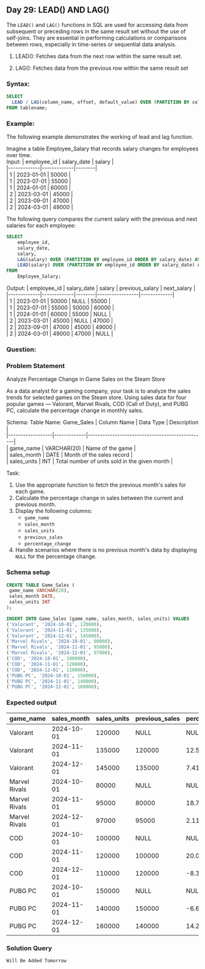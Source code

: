 ## Day 29: LEAD() AND LAG()  

The `LEAD()` and `LAG()` functions in SQL are used for accessing data from subsequent or preceding rows in the same result set without the use of self-joins. They are essential in performing calculations or comparisons between rows, especially in time-series or sequential data analysis.  

1. LEAD(): Fetches data from the next row within the same result set.
   
2. LAG(): Fetches data from the previous row within the same result set

### Syntax:

```sql
SELECT
  LEAD / LAG(column_name, offset, default_value) OVER (PARTITION BY column_name ORDER BY column_name)
FROM tablename;
```

### Example:

The following example demonstrates the working of lead and lag function.

Imagine a table Employee_Salary that records salary changes for employees over time.  
Input:
| employee_id | salary_date | salary |  
|-------------|-------------|--------|  
| 1           | 2023-01-01  | 50000  |  
| 1           | 2023-07-01  | 55000  |  
| 1           | 2024-01-01  | 60000  |  
| 2           | 2023-03-01  | 45000  |  
| 2           | 2023-09-01  | 47000  |  
| 2           | 2024-03-01  | 49000  |  

The following query compares the current salary with the previous and next salaries for each employee:  

```sql
SELECT  
    employee_id,  
    salary_date,  
    salary,  
    LAG(salary) OVER (PARTITION BY employee_id ORDER BY salary_date) AS previous_salary,  
    LEAD(salary) OVER (PARTITION BY employee_id ORDER BY salary_date) AS next_salary  
FROM  
    Employee_Salary;  
```

Output: 
| employee_id | salary_date | salary | previous_salary | next_salary |  
|-------------|-------------|--------|-----------------|-------------|  
| 1           | 2023-01-01  | 50000  | NULL            | 55000       |  
| 1           | 2023-07-01  | 55000  | 50000           | 60000       |  
| 1           | 2024-01-01  | 60000  | 55000           | NULL        |  
| 2           | 2023-03-01  | 45000  | NULL            | 47000       |  
| 2           | 2023-09-01  | 47000  | 45000           | 49000       |  
| 2           | 2024-03-01  | 49000  | 47000           | NULL        |  
   
### Question:

### Problem Statement

Analyze Percentage Change in Game Sales on the Steam Store  

As a data analyst for a gaming company, your task is to analyze the sales trends for selected games on the Steam store.
Using sales data for four popular games — Valorant, Marvel Rivals, COD (Call of Duty), and PUBG PC, calculate the percentage change in monthly sales.  

Schema:
Table Name: Game_Sales
| Column Name      | Data Type   | Description                                    |  
|------------------|-------------|------------------------------------------------|  
| game_name        | VARCHAR(20) | Name of the game                               |  
| sales_month      | DATE        | Month of the sales record                      |  
| sales_units      | INT         | Total number of units sold in the given month  |  

Task: 

1. Use the appropriate function to fetch the previous month's sales for each game.  
2. Calculate the percentage change in sales between the current and previous month.  
3. Display the following columns:  
   - `game_name`  
   - `sales_month`  
   - `sales_units`  
   - `previous_sales` 
   - `percentage_change`
4. Handle scenarios where there is no previous month's data by displaying `NULL` for the percentage change.

### Schema setup

```sql
CREATE TABLE Game_Sales (  
 game_name VARCHAR(20),  
 sales_month DATE,  
 sales_units INT  
);  

INSERT INTO Game_Sales (game_name, sales_month, sales_units) VALUES  
('Valorant', '2024-10-01', 120000),  
('Valorant', '2024-11-01', 135000),  
('Valorant', '2024-12-01', 145000),  
('Marvel Rivals', '2024-10-01', 80000),  
('Marvel Rivals', '2024-11-01', 95000),  
('Marvel Rivals', '2024-12-01', 97000),  
('COD', '2024-10-01', 100000),  
('COD', '2024-11-01', 120000),  
('COD', '2024-12-01', 110000),  
('PUBG PC', '2024-10-01', 150000),  
('PUBG PC', '2024-11-01', 140000),  
('PUBG PC', '2024-12-01', 160000);  
```

### Expected output

| game_name      | sales_month | sales_units | previous_sales | percentage_change |  
|----------------|-------------|-------------|----------------|-------------------|  
| Valorant       | 2024-10-01  | 120000      | NULL           | NULL              |  
| Valorant       | 2024-11-01  | 135000      | 120000         | 12.50             |  
| Valorant       | 2024-12-01  | 145000      | 135000         | 7.41              |  
| Marvel Rivals  | 2024-10-01  | 80000       | NULL           | NULL              |  
| Marvel Rivals  | 2024-11-01  | 95000       | 80000          | 18.75             |  
| Marvel Rivals  | 2024-12-01  | 97000       | 95000          | 2.11              |  
| COD            | 2024-10-01  | 100000      | NULL           | NULL              |  
| COD            | 2024-11-01  | 120000      | 100000         | 20.00             |  
| COD            | 2024-12-01  | 110000      | 120000         | -8.33             |  
| PUBG PC        | 2024-10-01  | 150000      | NULL           | NULL              |  
| PUBG PC        | 2024-11-01  | 140000      | 150000         | -6.67             |  
| PUBG PC        | 2024-12-01  | 160000      | 140000         | 14.29             |  
### Solution Query

```sql
Will Be Added Tomorrow
```

